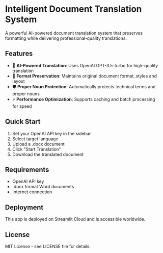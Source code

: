 # Intelligent Document Translation System

A powerful AI-powered document translation system that preserves formatting while delivering professional-quality translations.

## Features

- 🤖 **AI-Powered Translation**: Uses OpenAI GPT-3.5-turbo for high-quality translation
- 🎨 **Format Preservation**: Maintains original document format, styles and layout
- 🛡️ **Proper Noun Protection**: Automatically protects technical terms and proper nouns
- ⚡ **Performance Optimization**: Supports caching and batch processing for speed

## Quick Start

1. Set your OpenAI API key in the sidebar
2. Select target language
3. Upload a .docx document
4. Click "Start Translation"
5. Download the translated document

## Requirements

- OpenAI API key
- .docx format Word documents
- Internet connection

## Deployment

This app is deployed on Streamlit Cloud and is accessible worldwide.

## License

MIT License - see LICENSE file for details.
